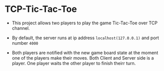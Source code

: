 # TCP-Tic-Tac-Toe

-   This project allows two players to play the game Tic-Tac-Toe over TCP channel.

-   By default, the server runs at ip address `localhost(127.0.0.1)` and port number `4000`

-   Both players are notified with the new game board state at the moment one of the players make their moves. Both Client and Server side is a player. One player waits the other player to finish theirr turn.